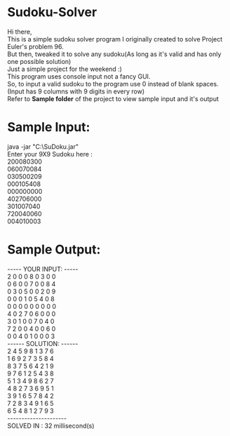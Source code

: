 # Sudoku-Solver
Hi there, <br>
This is a simple sudoku solver program I originally created to solve Project Euler's problem 96. <br>
But then, tweaked it to solve any sudoku(As long as it's valid and has only one possible solution) <br>
Just a simple project for the weekend :) <br>
This program uses console input not a fancy GUI. <br>
So, to input a valid sudoku to the program use 0 instead of blank spaces. (Input has 9 columns with 9 digits in every row)<br>
Refer to **Sample folder** of the project to view sample input and it's output<br>
# Sample Input:
java -jar "C:\SuDoku.jar" <br>
Enter your 9X9 Sudoku here :<br>
200080300<br>
060070084<br>
030500209<br>
000105408<br>
000000000<br>
402706000<br>
301007040<br>
720040060<br>
004010003<br>
# Sample Output: <br>
----- YOUR INPUT: ----- <br>
2 0 0 0 8 0 3 0 0 <br>
0 6 0 0 7 0 0 8 4 <br>
0 3 0 5 0 0 2 0 9 <br>
0 0 0 1 0 5 4 0 8 <br>
0 0 0 0 0 0 0 0 0 <br>
4 0 2 7 0 6 0 0 0 <br>
3 0 1 0 0 7 0 4 0 <br>
7 2 0 0 4 0 0 6 0 <br>
0 0 4 0 1 0 0 0 3 <br>
------ SOLUTION: ------ <br>
2 4 5 9 8 1 3 7 6 <br>
1 6 9 2 7 3 5 8 4 <br>
8 3 7 5 6 4 2 1 9 <br>
9 7 6 1 2 5 4 3 8 <br>
5 1 3 4 9 8 6 2 7 <br>
4 8 2 7 3 6 9 5 1 <br>
3 9 1 6 5 7 8 4 2 <br>
7 2 8 3 4 9 1 6 5 <br>
6 5 4 8 1 2 7 9 3 <br>
--------------------- <br>
SOLVED IN : 32 millisecond(s) <br>
